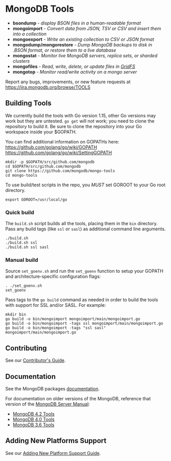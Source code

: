 MongoDB Tools
===================================

 - **bsondump** - _display BSON files in a human-readable format_
 - **mongoimport** - _Convert data from JSON, TSV or CSV and insert them into a collection_
 - **mongoexport** - _Write an existing collection to CSV or JSON format_
 - **mongodump/mongorestore** - _Dump MongoDB backups to disk in .BSON format, or restore them to a live database_
 - **mongostat** - _Monitor live MongoDB servers, replica sets, or sharded clusters_
 - **mongofiles** - _Read, write, delete, or update files in [GridFS](http://docs.mongodb.org/manual/core/gridfs/)_
 - **mongotop** - _Monitor read/write activity on a mongo server_


Report any bugs, improvements, or new feature requests at https://jira.mongodb.org/browse/TOOLS

Building Tools
---------------

We currently build the tools with Go version 1.15, other Go versions may work but they are untested. `go get` will not 
work; you need to clone the repository to build it. Be sure to clone the repository into your Go workspace inside your 
$GOPATH.

You can find additional information on GOPATHs here:
https://github.com/golang/go/wiki/GOPATH
https://github.com/golang/go/wiki/SettingGOPATH

```
mkdir -p $GOPATH/src/github.com/mongodb
cd $GOPATH/src/github.com/mongodb
git clone https://github.com/mongodb/mongo-tools
cd mongo-tools
```

To use build/test scripts in the repo, you *MUST* set GOROOT to your Go root directory.

```
export GOROOT=/usr/local/go
```

### Quick build

The `build.sh` script builds all the tools, placing them in the `bin`
directory.  Pass any build tags (like `ssl` or `sasl`) as additional command
line arguments.

```
./build.sh
./build.sh ssl
./build.sh ssl sasl
```

### Manual build

Source `set_goenv.sh` and run the `set_goenv` function to setup your GOPATH and
architecture-specific configuration flags:

```
. ./set_goenv.sh
set_goenv
```

Pass tags to the `go build` command as needed in order to build the tools with
support for SSL and/or SASL. For example:

```
mkdir bin
go build -o bin/mongoimport mongoimport/main/mongoimport.go
go build -o bin/mongoimport -tags ssl mongoimport/main/mongoimport.go
go build -o bin/mongoimport -tags "ssl sasl" mongoimport/main/mongoimport.go
```

Contributing
---------------
See our [Contributor's Guide](CONTRIBUTING.md).

Documentation
---------------
See the MongoDB packages [documentation](https://docs.mongodb.org/database-tools/).

For documentation on older versions of the MongoDB, reference that version of the [MongoDB Server Manual](docs.mongodb.com/manual):

- [MongoDB 4.2 Tools](https://docs.mongodb.org/v4.2/reference/program)
- [MongoDB 4.0 Tools](https://docs.mongodb.org/v4.0/reference/program)
- [MongoDB 3.6 Tools](https://docs.mongodb.org/v3.6/reference/program)

Adding New Platforms Support
---------------
See our [Adding New Platform Support Guide](PLATFORMSUPPORT.md).
